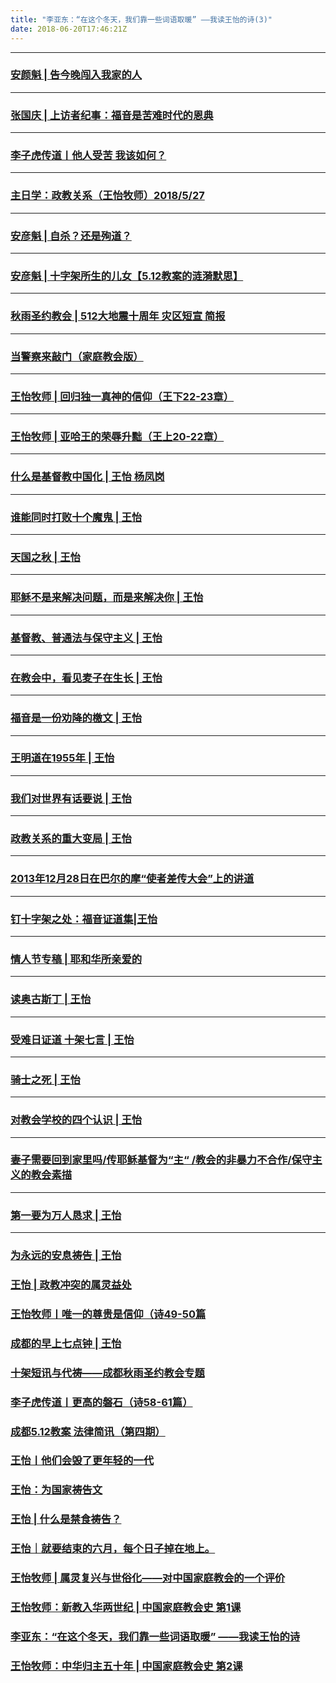 ```yaml
---
title: "李亚东：“在这个冬天，我们靠一些词语取暖” ——我读王怡的诗(3)"
date: 2018-06-20T17:46:21Z
---
```



------------------------------------------------------------------------------------------------------------
### [安颜魁 | 告今晚闯入我家的人](https://github.com/chengduqiuyu/-/issues/48)
-------------------------------------------------------------------------------------------------------------
### [张国庆 | 上访者纪事：福音是苦难时代的恩典](https://github.com/chengduqiuyu/-/issues/47)
-------------------------------------------------------------------------------------------------------------
### [李子虎传道丨他人受苦 我该如何？](https://github.com/chengduqiuyu/-/issues/46)
-------------------------------------------------------------------------------------------------------------
### [主日学：政教关系（王怡牧师）2018/5/27](https://github.com/chengduqiuyu/-/issues/45)
-------------------------------------------------------------------------------------------------------------
### [安彦魁 | 自杀？还是殉道？](https://github.com/chengduqiuyu/-/issues/44)
-------------------------------------------------------------------------------------------------------------
### [安彦魁 | 十字架所生的儿女【5.12教案的涟漪默思】](https://github.com/chengduqiuyu/-/issues/41)
-------------------------------------------------------------------------------------------------------------
### [秋雨圣约教会 | 512大地震十周年 灾区短宣 简报](https://github.com/chengduqiuyu/-/issues/34)
-------------------------------------------------------------------------------------------------------------
### [当警察来敲门（家庭教会版）](https://github.com/chengduqiuyu/-/issues/33)
-------------------------------------------------------------------------------------------------------------
### [王怡牧师 | 回归独一真神的信仰（王下22-23章）](https://github.com/chengduqiuyu/-/issues/32)
-------------------------------------------------------------------------------------------------------------
### [王怡牧师 | 亚哈王的荣辱升黜（王上20-22章）](https://github.com/chengduqiuyu/-/issues/30)
-------------------------------------------------------------------------------------------------------------
### [什么是基督教中国化 | 王怡 杨凤岗](https://github.com/chengduqiuyu/-/issues/29)
-------------------------------------------------------------------------------------------------------------
### [谁能同时打败十个魔鬼 | 王怡](https://github.com/chengduqiuyu/-/issues/4)
-------------------------------------------------------------------------------------------------------------
### [天国之秋 | 王怡](https://github.com/chengduqiuyu/-/issues/5)
-------------------------------------------------------------------------------------------------------------
### [耶稣不是来解决问题，而是来解决你 | 王怡](https://github.com/chengduqiuyu/-/issues/8)
-------------------------------------------------------------------------------------------------------------
### [基督教、普通法与保守主义 | 王怡](https://github.com/chengduqiuyu/-/issues/9)
-------------------------------------------------------------------------------------------------------------
### [在教会中，看见麦子在生长 | 王怡](https://github.com/chengduqiuyu/-/issues/10)
-------------------------------------------------------------------------------------------------------------
### [福音是一份劝降的檄文 | 王怡](https://github.com/chengduqiuyu/-/issues/11)
-------------------------------------------------------------------------------------------------------------
### [王明道在1955年 | 王怡](https://github.com/chengduqiuyu/-/issues/12)
-------------------------------------------------------------------------------------------------------------
### [我们对世界有话要说 | 王怡](https://github.com/chengduqiuyu/-/issues/17)
-------------------------------------------------------------------------------------------------------------
### [政教关系的重大变局 | 王怡 ](https://github.com/chengduqiuyu/-/issues/28)
-------------------------------------------------------------------------------------------------------------
### [2013年12月28日在巴尔的摩“使者差传大会”上的讲道 ](https://github.com/chengduqiuyu/-/issues/27)
------------------------------------------------------------------------------------------------------------
### [钉十字架之处：福音证道集|王怡 ](https://github.com/chengduqiuyu/-/issues/26)
-------------------------------------------------------------------------------------------------------------
### [情人节专稿 | 耶和华所亲爱的 ](https://github.com/chengduqiuyu/-/issues/25)
-------------------------------------------------------------------------------------------------------------
### [读奥古斯丁 | 王怡 ](https://github.com/chengduqiuyu/-/issues/24)
-------------------------------------------------------------------------------------------------------------
### [受难日证道 十架七言 | 王怡 ](https://github.com/chengduqiuyu/-/issues/23)
-------------------------------------------------------------------------------------------------------------
### [骑士之死 | 王怡](https://github.com/chengduqiuyu/-/issues/22)
-------------------------------------------------------------------------------------------------------------
### [对教会学校的四个认识 | 王怡 ](https://github.com/chengduqiuyu/-/issues/21)
-------------------------------------------------------------------------------------------------------------
### [妻子需要回到家里吗/传耶稣基督为“主“ /教会的非暴力不合作/保守主义的教会素描](https://github.com/chengduqiuyu/-/issues/20)
-------------------------------------------------------------------------------------------------------------
### [第一要为万人恳求 | 王怡 ](https://github.com/chengduqiuyu/-/issues/19)
-------------------------------------------------------------------------------------------------------------
### [为永远的安息祷告 | 王怡 ](https://github.com/chengduqiuyu/-/issues/18)

### [王怡 | 政教冲突的属灵益处](https://github.com/chengduqiuyu/-/issues/56)

### [王怡牧师丨唯一的尊贵是信仰（诗49-50篇](https://github.com/chengduqiuyu/-/issues/55)

### [成都的早上七点钟 | 王怡](https://github.com/chengduqiuyu/-/issues/52)

### [十架短讯与代祷——成都秋雨圣约教会专题](https://github.com/chengduqiuyu/-/issues/51)

### [李子虎传道丨更高的磐石（诗58-61篇）](https://github.com/chengduqiuyu/-/issues/50)

### [成都5.12教案 法律简讯（第四期）](https://github.com/chengduqiuyu/-/issues/49)

### [王怡丨他们会毁了更年轻的一代](https://github.com/chengduqiuyu/-/issues/58)

### [王怡：为国家祷告文](https://github.com/chengduqiuyu/-/issues/59)

### [王怡 | 什么是禁食祷告？](https://github.com/chengduqiuyu/-/issues/60)

### [王怡｜就要结束的六月，每个日子掉在地上。](https://github.com/chengduqiuyu/-/issues/61)

### [王怡牧师 | 属灵复兴与世俗化——对中国家庭教会的一个评价](https://github.com/chengduqiuyu/-/issues/62)

### [王怡牧师：新教入华两世纪 | 中国家庭教会史 第1课](https://github.com/chengduqiuyu/-/issues/63l)

### [李亚东：“在这个冬天，我们靠一些词语取暖” ——我读王怡的诗](https://github.com/chengduqiuyu/-/issues/64)

### [王怡牧师：中华归主五十年 | 中国家庭教会史 第2课 ](https://github.com/chengduqiuyu/-/issues/65)